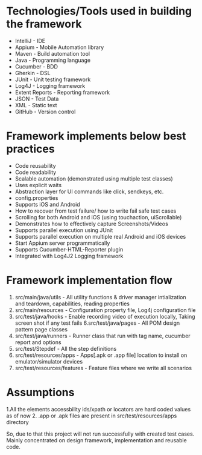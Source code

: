 Technologies/Tools used in building the framework
=================================================

- IntelliJ - IDE
- Appium - Mobile Automation library
- Maven - Build automation tool
- Java - Programming language
- Cucumber - BDD
- Gherkin - DSL
- JUnit - Unit testing framework
- Log4J - Logging framework
- Extent Reports - Reporting framework
- JSON - Test Data
- XML - Static text
- GitHub - Version control

Framework implements below best practices
=========================================

- Code reusability
- Code readability
- Scalable automation (demonstrated using multiple test classes)
- Uses explicit waits
- Abstraction layer for UI commands like click, sendkeys, etc.
-  config.properties
- Supports iOS and Android
- How to recover from test failure/ how to write fail safe test cases
- Scrolling for both Android and iOS (using touchaction, uiScrollable)
- Demonstrates how to effectively capture Screenshots/Videos
- Supports parallel execution using JUnit
- Supports parallel execution on multiple real Android and iOS devices
- Start Appium server programmatically
- Supports Cucumber-HTML-Reporter plugin
- Integrated with Log4J2 Logging framework

Framework implementation flow
=========================================

1. src/main/java/utils - All utility functions & driver manager intialization and teardown, capabilities, reading
   properties
2. src/main/resources - Configuration property file, Log4j configuration file
3. src/test/java/hooks - Enable recording video of execution locally, Taking screen shot if any test fails
   6.src/test/java/pages - All POM design pattern page classes
4. src/test/java/runners - Runner class that run with tag name, cucumber report and options
5. src/test/Stepdef - All the step definitions
6. src/test/resources/apps - Apps[.apk or .app file] location to install on emulator/simulator devices
7. src/test/resources/features - Feature files where we write all scenarios

Assumptions
=========================================
1.All the elements accessbility ids/xpath or locators are hard coded values as of now
2. .app or .apk files are present in src/test/resources/apps directory

So, due to that this project will not run successfully with created test cases. Mainly concentrated on design
framework, implementation and reusable code.